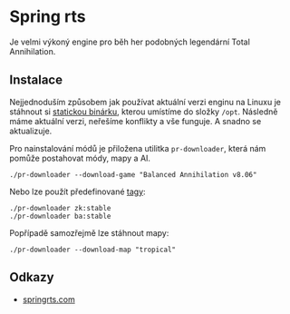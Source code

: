 Spring rts
==========

Je velmi výkoný engine pro běh her podobných legendární Total Annihilation.

Instalace
---------

Nejjednoduším způsobem jak používat aktuální verzi enginu na Linuxu je stáhnout si [statickou binárku](http://springrts.com/wiki/Download),
kterou umístíme do složky `/opt`.
Následně máme aktuální verzi, neřešíme konflikty a vše funguje. A snadno se aktualizuje.

Pro nainstalování módů je přiložena utilitka `pr-downloader`, která nám pomůže postahovat módy, mapy a AI.

```
./pr-downloader --download-game "Balanced Annihilation v8.06"
```

Nebo lze použít předefinované [tagy](http://springrts.com/wiki/Rapid_Tags):

```
./pr-downloader zk:stable
./pr-downloader ba:stable
```

Popřípadě samozřejmě lze stáhnout mapy:

```
./pr-downloader --download-map "tropical"
```

Odkazy
------

* [springrts.com](http://springrts.com)
